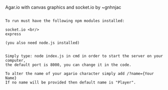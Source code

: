 Agar.io with canvas graphics and socket.io by ~gnhnjac

```

To run must have the following npm modules installed:

socket.io <br/>
express

(you also need node.js installed)

```

```

Simply type: node index.js in cmd in order to start the server on your computer,
the default port is 8000, you can change it in the code.

To alter the name of your agario character simply add /?name={Your Name}
If no name will be provided then default name is "Player".

```